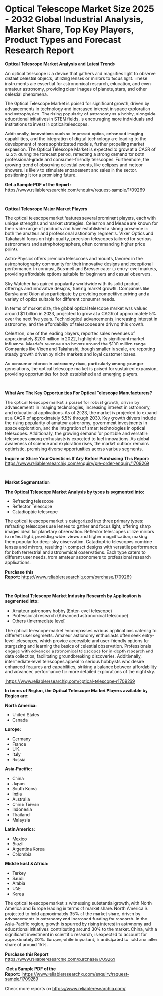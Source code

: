 <p><h1>Optical Telescope Market Size 2025 - 2032 Global Industrial Analysis, Market Share, Top Key Players, Product Types and Forecast Research Report</h1></p><p><strong>Optical Telescope Market Analysis and Latest Trends</strong></p>
<p><p>An optical telescope is a device that gathers and magnifies light to observe distant celestial objects, utilizing lenses or mirrors to focus light. These instruments are essential for astronomical research, education, and even amateur astronomy, providing clear images of planets, stars, and other celestial phenomena. </p><p>The Optical Telescope Market is poised for significant growth, driven by advancements in technology and increased interest in space exploration and astrophysics. The rising popularity of astronomy as a hobby, alongside educational initiatives in STEM fields, is encouraging more individuals and institutions to invest in optical telescopes. </p><p>Additionally, innovations such as improved optics, enhanced imaging capabilities, and the integration of digital technology are leading to the development of more sophisticated models, further propelling market expansion. The Optical Telescope Market is expected to grow at a CAGR of 12.5% during the forecast period, reflecting a strong demand for both professional-grade and consumer-friendly telescopes. Furthermore, the growing trend of observing celestial events, like eclipses and meteor showers, is likely to stimulate engagement and sales in the sector, positioning it for a promising future.</p></p>
<p><strong>Get a Sample PDF of the Report:&nbsp;</strong> <a href="https://www.reliableresearchiq.com/enquiry/request-sample/1709269?utm_campaign=2757&utm_medium=2&utm_source=Github&utm_content=ia&utm_term=27032025&utm_id=optical-telescope">https://www.reliableresearchiq.com/enquiry/request-sample/1709269</a></p>
<p>&nbsp;</p>
<p><strong>Optical Telescope Major Market Players</strong></p>
<p><p>The optical telescope market features several prominent players, each with unique strengths and market strategies. Celestron and Meade are known for their wide range of products and have established a strong presence in both the amateur and professional astronomy segments. Vixen Optics and Takahashi focus on high-quality, precision telescopes tailored for serious astronomers and astrophotographers, often commanding higher price points.</p><p>Astro-Physics offers premium telescopes and mounts, favored in the astrophotography community for their innovative designs and exceptional performance. In contrast, Bushnell and Bresser cater to entry-level markets, providing affordable options suitable for beginners and casual observers.</p><p>Sky Watcher has gained popularity worldwide with its solid product offerings and innovative designs, fueling market growth. Companies like Barska and Orion also participate by providing competitive pricing and a variety of optics suitable for different consumer needs.</p><p>In terms of market size, the global optical telescope market was valued around $1 billion in 2023, projected to grow at a CAGR of approximately 5% over the next five years. Technological advancements, increasing interest in astronomy, and the affordability of telescopes are driving this growth.</p><p>Celestron, one of the leading players, reported sales revenues of approximately $200 million in 2022, highlighting its significant market influence. Meade's revenue also hovers around the $100 million range. Companies like Vixen and Takahashi, though smaller in scale, are reporting steady growth driven by niche markets and loyal customer bases.</p><p>As consumer interest in astronomy rises, particularly among younger generations, the optical telescope market is poised for sustained expansion, providing opportunities for both established and emerging players.</p></p>
<p>&nbsp;</p>
<p><strong>What Are The Key Opportunities For Optical Telescope Manufacturers?</strong></p>
<p><p>The optical telescope market is poised for robust growth, driven by advancements in imaging technologies, increasing interest in astronomy, and educational applications. As of 2023, the market is projected to expand at a CAGR of approximately 5.5% through 2030. Key growth drivers include the rising popularity of amateur astronomy, government investments in space exploration, and the integration of smart technologies in optical telescopes. Additionally, the growing demand for portable and versatile telescopes among enthusiasts is expected to fuel innovations. As global awareness of science and exploration rises, the market outlook remains optimistic, promising diverse opportunities across various segments.</p></p>
<p><strong>Inquire or Share Your Questions If Any Before Purchasing This Report:</strong> <a href="https://www.reliableresearchiq.com/enquiry/pre-order-enquiry/1709269?utm_campaign=2757&utm_medium=2&utm_source=Github&utm_content=ia&utm_term=27032025&utm_id=optical-telescope">https://www.reliableresearchiq.com/enquiry/pre-order-enquiry/1709269</a></p>
<p>&nbsp;</p>
<p><strong>Market Segmentation</strong></p>
<p><strong>The Optical Telescope Market Analysis by types is segmented into:</strong></p>
<p><ul><li>Refracting telescope</li><li>Reflector Telescope</li><li>Catadioptric telescope</li></ul></p>
<p><p>The optical telescope market is categorized into three primary types: refracting telescopes use lenses to gather and focus light, offering sharp images ideal for planetary observation. Reflector telescopes utilize mirrors to reflect light, providing wider views and higher magnification, making them popular for deep-sky observation. Catadioptric telescopes combine lenses and mirrors, resulting in compact designs with versatile performance for both terrestrial and astronomical observations. Each type caters to different user needs, from amateur astronomers to professional research applications.</p></p>
<p><strong>Purchase this Report:&nbsp;</strong><a href="https://www.reliableresearchiq.com/purchase/1709269?utm_campaign=2757&utm_medium=2&utm_source=Github&utm_content=ia&utm_term=27032025&utm_id=optical-telescope">https://www.reliableresearchiq.com/purchase/1709269</a></p>
<p>&nbsp;</p>
<p><strong>The Optical Telescope Market Industry Research by Application is segmented into:</strong></p>
<p><ul><li>Amateur astronomy hobby (Enter-level telescope)</li><li>Professional research (Advanced astronomical telescope)</li><li>Others (Intermediate level)</li></ul></p>
<p><p>The optical telescope market encompasses various applications catering to different user segments. Amateur astronomy enthusiasts often seek entry-level telescopes, which provide accessible and user-friendly options for stargazing and learning the basics of celestial observation. Professionals engage with advanced astronomical telescopes for in-depth research and data collection, facilitating groundbreaking discoveries. Additionally, intermediate-level telescopes appeal to serious hobbyists who desire enhanced features and capabilities, striking a balance between affordability and advanced performance for more detailed explorations of the night sky.</p></p>
<p><a href="https://www.reliableresearchiq.com/optical-telescope-r1709269?utm_campaign=2757&utm_medium=2&utm_source=Github&utm_content=ia&utm_term=27032025&utm_id=optical-telescope">&nbsp;https://www.reliableresearchiq.com/optical-telescope-r1709269</a></p>
<p><strong>In terms of Region, the Optical Telescope Market Players available by Region are:</strong></p>
<p>
    <p> <strong> North America: </strong>
        <ul>
            <li>United States</li>
            <li>Canada</li>
        </ul>
        </p> 
    <p> <strong> Europe: </strong>
        <ul>
            <li>Germany</li>
            <li>France</li>
            <li>U.K.</li>
            <li>Italy</li>
            <li>Russia</li>
        </ul>
        </p> 
    <p> <strong> Asia-Pacific: </strong>
        <ul>
            <li>China</li>
            <li>Japan</li>
            <li>South Korea</li>
            <li>India</li>
            <li>Australia</li>
            <li>China Taiwan</li>
            <li>Indonesia</li>
            <li>Thailand</li>
            <li>Malaysia</li>
        </ul>
        </p> 
    <p> <strong> Latin America: </strong>
        <ul>
            <li>Mexico</li>
            <li>Brazil</li>
            <li>Argentina Korea</li>
            <li>Colombia</li>
        </ul>
        </p> 
    <p> <strong> Middle East & Africa: </strong>
        <ul>
            <li>Turkey</li>
            <li>Saudi</li>
            <li>Arabia</li>
            <li>UAE</li>
            <li>Korea</li>
        </ul>
    </p>
    </p>
<p><p>The optical telescope market is witnessing substantial growth, with North America and Europe leading in terms of market share. North America is projected to hold approximately 35% of the market share, driven by advancements in astronomy and increased funding for research. In the Asia-Pacific region, growth is spurred by rising interest in astronomy and educational initiatives, contributing around 30% to the market. China, with a significant investment in scientific research, is expected to account for approximately 20%. Europe, while important, is anticipated to hold a smaller share of around 15%.</p></p>
<p><strong>Purchase this Report: </strong><a href="https://www.reliableresearchiq.com/purchase/1709269?utm_campaign=2757&utm_medium=2&utm_source=Github&utm_content=ia&utm_term=27032025&utm_id=optical-telescope">https://www.reliableresearchiq.com/purchase/1709269</a></p>
<p>&nbsp;<strong>Get a Sample PDF of the Report:&nbsp;&nbsp;</strong><a href="https://www.reliableresearchiq.com/enquiry/request-sample/1709269?utm_campaign=2757&utm_medium=2&utm_source=Github&utm_content=ia&utm_term=27032025&utm_id=optical-telescope">https://www.reliableresearchiq.com/enquiry/request-sample/1709269</a></p>
<p><strong></strong></p>
<p>Check more reports on <a href="https://www.reliableresearchiq.com/?utm_campaign=2757&utm_medium=2&utm_source=Github&utm_content=ia&utm_term=27032025&utm_id=optical-telescope">https://www.reliableresearchiq.com/</a></p>